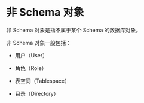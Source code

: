 非 Schema 对象 
================================

非 Schema 对象是指不属于某个 Schema 的数据库对象。

非 Schema 对象一般包括：

* 用户（User）

  

* 角色（Role）

  

* 表空间（Tablespace）

  

* 目录（Directory）

  




